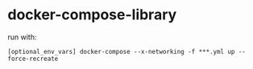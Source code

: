 # docker-compose-library

run with:

`[optional_env_vars] docker-compose --x-networking -f ***.yml up --force-recreate`
